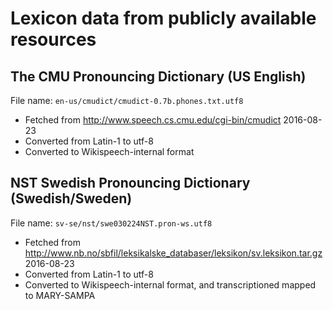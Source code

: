 # Lexicon data from publicly available resources

## The CMU Pronouncing Dictionary (US English)

File name: `en-us/cmudict/cmudict-0.7b.phones.txt.utf8`

 * Fetched from http://www.speech.cs.cmu.edu/cgi-bin/cmudict 2016-08-23
 * Converted from Latin-1 to utf-8
 * Converted to Wikispeech-internal format
 

## NST Swedish Pronouncing Dictionary (Swedish/Sweden)

File name: `sv-se/nst/swe030224NST.pron-ws.utf8`

 * Fetched from http://www.nb.no/sbfil/leksikalske_databaser/leksikon/sv.leksikon.tar.gz 2016-08-23
 * Converted from Latin-1 to utf-8
 * Converted to Wikispeech-internal format, and transcriptioned mapped to MARY-SAMPA
 
